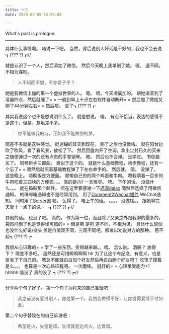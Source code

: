 ```yaml
---
title: 十三
date: 2020-02-09 13:03:00

---
```

What's past is prologue.

<!--more-->


----------
具体什么事情嘞。
唔说一下吧。
当然，背后说别人坏话是不好的，我也不会去说┓(???`?)┏//

就是认识了一个人，然后添加了微信。
然后今天晚上我单删了她。
嗯。
道不同，不相为谋吧。

> 人不知而不愠，不亦君子乎？


她是我微信上加的第一个虚拟世界的人。
嗯。
唔，今天凌晨加的。
跟她语音到了凌晨四点，然后就睡了= =
一直到早上十点左右软件自动断开= =
然后加了微信又聊了44分钟左右= =
然后唔。
没了┓(???`?)┏

其实我说这个也不是想说明什么了。
就是想说。
唔。
有点不恰当，表达的感情不是这个，但是，意境差不多。

> 你不能做我的诗，正如我不能做你的梦。


嗯差不多就是这种感觉。
挺迷糊的其实到现在。
删了之后也没做啥。
就在阳台边吹了吹风，看了看风景，放松了下。
然后回屋内开了空调，拿出尘封已久的买来之随便弹过一次的还有点贵的手卷钢琴。
嗯。
然后也不会弹。
没学过。
书倒是买了。
钢琴新手三部曲。
类似于这个的。
就是什么基础教程，初步教程，还有一个忘了= =
嗯然后就照着基础教程弹了下左右单手的。
然后就。
嗯。
没弹了。
这是晚上。
唔晚饭是方便面。
顺带自己煎的两个鸡蛋和牛肉。
嗯我嚼着一百多的牛肉吃着三四块的方便面。。。
真的是////
一言难尽。
唔。
下午的话。
没做什么。。。
就在捣鼓那个邮件。
唔在这里要感谢一下[遇深dalao][2]
嗯然后选择了用微信通知。
的确邮箱通知也不是经常用到。
用了[Comment2Wechat插件][3]
WeChat通知。
同时用了[Server酱][4]
嗯。
么得了。
唔上午的话。
。。。。
没做啥。。
跟她聊完天就十一点了的说。。
┓(???`?)┏//


其他的话。
也没了吧。
真的。
作为第一位，而且除了父亲之外跟我聊的最多的，突然间删了也是觉得怪可惜的= =
但是嘛
是吧
道不同，不相为谋。
具体什么貌似也没什么好说/挠头
盖是价值观不同，三观不同吧，都难以劝说对方的那种。
惹不起┓(???`?)┏

我很从心识趣的= =
学了一些东西，变得越来越。。唔。
怎么说。
洒脱？
放得下？
嗯差不多吧。
虽然还是可惜啊啊啊啊
hh
为了让这个有纪念，有意义，也是反省了下自己的。
嗯总不能就白白加个好友然后再白白删个好友吧？
吃饱了撑着是么。。。
也算是一次心路征程吧。
一次磨练。
挺好的= =
心理承受能力+1
hhhhh
唔没了
真的没了
┓(???`?)┏//


----------
分享两个句子好了。
第一个句子为将来的自己准备吧：

> 我之前没有爱过别人，你是第一个，我怕我做得不好，让你觉得爱情不过如此。


第二个句子替现在的自己诉说吧：

> 希望是火，失望是烟，生活就是边点火，边冒烟。

[1]: https://wansz.xyz/usr/uploads/2020/02/725229600.jpg
[2]: https://seewoll.com/
[3]: https://yian.me/blog/php/typecho-plugin--comment2wechat.html
[4]: http://sc.ftqq.com/3.version